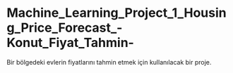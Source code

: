 # Machine_Learning_Project_1_Housing_Price_Forecast_-Konut_Fiyat_Tahmin-
Bir bölgedeki evlerin fiyatlarını tahmin etmek için kullanılacak bir proje.
